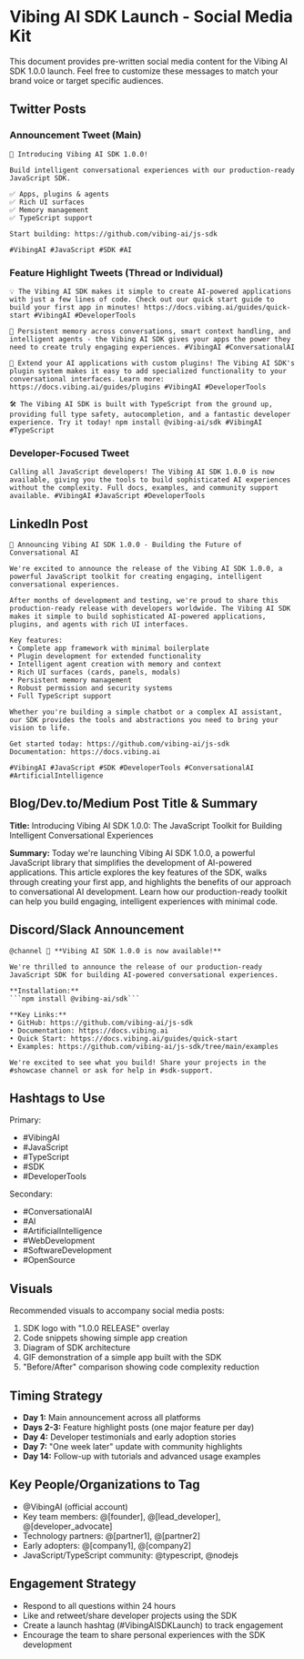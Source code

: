# Vibing AI SDK Launch - Social Media Kit

This document provides pre-written social media content for the Vibing AI SDK 1.0.0 launch. Feel free to customize these messages to match your brand voice or target specific audiences.

## Twitter Posts

### Announcement Tweet (Main)

```
🚀 Introducing Vibing AI SDK 1.0.0!

Build intelligent conversational experiences with our production-ready JavaScript SDK.

✅ Apps, plugins & agents
✅ Rich UI surfaces
✅ Memory management
✅ TypeScript support

Start building: https://github.com/vibing-ai/js-sdk

#VibingAI #JavaScript #SDK #AI
```

### Feature Highlight Tweets (Thread or Individual)

```
💡 The Vibing AI SDK makes it simple to create AI-powered applications with just a few lines of code. Check out our quick start guide to build your first app in minutes! https://docs.vibing.ai/guides/quick-start #VibingAI #DeveloperTools
```

```
🧠 Persistent memory across conversations, smart context handling, and intelligent agents - the Vibing AI SDK gives your apps the power they need to create truly engaging experiences. #VibingAI #ConversationalAI
```

```
🔌 Extend your AI applications with custom plugins! The Vibing AI SDK's plugin system makes it easy to add specialized functionality to your conversational interfaces. Learn more: https://docs.vibing.ai/guides/plugins #VibingAI #DeveloperTools
```

```
🛠️ The Vibing AI SDK is built with TypeScript from the ground up, providing full type safety, autocompletion, and a fantastic developer experience. Try it today! npm install @vibing-ai/sdk #VibingAI #TypeScript
```

### Developer-Focused Tweet

```
Calling all JavaScript developers! The Vibing AI SDK 1.0.0 is now available, giving you the tools to build sophisticated AI experiences without the complexity. Full docs, examples, and community support available. #VibingAI #JavaScript #DeveloperTools
```

## LinkedIn Post

```
🎉 Announcing Vibing AI SDK 1.0.0 - Building the Future of Conversational AI

We're excited to announce the release of the Vibing AI SDK 1.0.0, a powerful JavaScript toolkit for creating engaging, intelligent conversational experiences.

After months of development and testing, we're proud to share this production-ready release with developers worldwide. The Vibing AI SDK makes it simple to build sophisticated AI-powered applications, plugins, and agents with rich UI interfaces.

Key features:
• Complete app framework with minimal boilerplate
• Plugin development for extended functionality
• Intelligent agent creation with memory and context
• Rich UI surfaces (cards, panels, modals)
• Persistent memory management
• Robust permission and security systems
• Full TypeScript support

Whether you're building a simple chatbot or a complex AI assistant, our SDK provides the tools and abstractions you need to bring your vision to life.

Get started today: https://github.com/vibing-ai/js-sdk
Documentation: https://docs.vibing.ai

#VibingAI #JavaScript #SDK #DeveloperTools #ConversationalAI #ArtificialIntelligence
```

## Blog/Dev.to/Medium Post Title & Summary

**Title:** Introducing Vibing AI SDK 1.0.0: The JavaScript Toolkit for Building Intelligent Conversational Experiences

**Summary:**
Today we're launching Vibing AI SDK 1.0.0, a powerful JavaScript library that simplifies the development of AI-powered applications. This article explores the key features of the SDK, walks through creating your first app, and highlights the benefits of our approach to conversational AI development. Learn how our production-ready toolkit can help you build engaging, intelligent experiences with minimal code.

## Discord/Slack Announcement

```
@channel 🚀 **Vibing AI SDK 1.0.0 is now available!**

We're thrilled to announce the release of our production-ready JavaScript SDK for building AI-powered conversational experiences.

**Installation:**
```npm install @vibing-ai/sdk```

**Key Links:**
• GitHub: https://github.com/vibing-ai/js-sdk
• Documentation: https://docs.vibing.ai
• Quick Start: https://docs.vibing.ai/guides/quick-start
• Examples: https://github.com/vibing-ai/js-sdk/tree/main/examples

We're excited to see what you build! Share your projects in the #showcase channel or ask for help in #sdk-support.
```

## Hashtags to Use

Primary:
- #VibingAI
- #JavaScript
- #TypeScript
- #SDK
- #DeveloperTools

Secondary:
- #ConversationalAI
- #AI
- #ArtificialIntelligence
- #WebDevelopment
- #SoftwareDevelopment
- #OpenSource

## Visuals

Recommended visuals to accompany social media posts:

1. SDK logo with "1.0.0 RELEASE" overlay
2. Code snippets showing simple app creation
3. Diagram of SDK architecture
4. GIF demonstration of a simple app built with the SDK
5. "Before/After" comparison showing code complexity reduction

## Timing Strategy

- **Day 1:** Main announcement across all platforms
- **Days 2-3:** Feature highlight posts (one major feature per day)
- **Day 4:** Developer testimonials and early adoption stories
- **Day 7:** "One week later" update with community highlights
- **Day 14:** Follow-up with tutorials and advanced usage examples

## Key People/Organizations to Tag

- @VibingAI (official account)
- Key team members: @[founder], @[lead_developer], @[developer_advocate]
- Technology partners: @[partner1], @[partner2]
- Early adopters: @[company1], @[company2]
- JavaScript/TypeScript community: @typescript, @nodejs

## Engagement Strategy

- Respond to all questions within 24 hours
- Like and retweet/share developer projects using the SDK
- Create a launch hashtag (#VibingAISDKLaunch) to track engagement
- Encourage the team to share personal experiences with the SDK development 